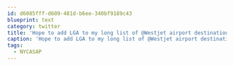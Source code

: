 ```yaml
---
id: d6085fff-d609-481d-b6ee-340bf9189c43
blueprint: text
category: twitter
title: 'Hope to add LGA to my long list of @Westjet airport destinations this year #NYCASAP'
caption: 'Hope to add LGA to my long list of @Westjet airport destinations this year <span class="hashtag hashtag_local">#<a href="http://tweettemp.darylchymko.ca/?tag=nycasap">NYCASAP</a>'
tags:
  - NYCASAP
---
```

